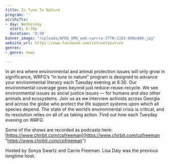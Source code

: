 ```yaml
---
title: In Tune To Nature
program: ''
airshifts:
- day: Wednesday
  start: 6:30p
  duration: '0:30'
banner_image: "/uploads/WFRG_OMG_web-carrie-ITTN-2103-600x400.jpg"
website_url: https://www.facebook.com/intunetonature
genres:
- genre: news

---
```

In an era where environmental and animal protection issues will only grow in significance, WRFG’s “in tune to nature” program is designed to advance your environmental literacy each Tuesday evening at 6:30. Our environmental coverage goes beyond just reduce-reuse-recycle. We see environmental issues as social justice issues — for humans and also other animals and ecosystems. Join us as we interview activists across Georgia and across the globe who protect the life support systems upon which all species depend. The state of the world’s environmental crisis is critical, and its resolution relies on all of us taking action. Find out how each Tuesday evening on WRFG.

Some of the shows are recorded as podcasts here: [https://www.chirbit.com/cpfreeman](https://www.chirbit.com/cpfreeman "https://www.chirbit.com/cpfreeman")

Hosted by Sonya Swartz and Carrie Freeman. Lisa Daly was the previous longtime host.